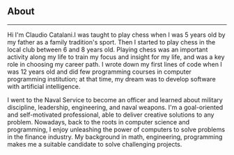 ## About

________________________________________________________________________________________________________________________________________________________________
Hi I'm Claudio Catalani.I was taught to play chess when I was 5 years old by my father as a family tradition's sport. Then I started to play chess in the local club between 6 and 8 years old. Playing chess was an important activity along my life to train my focus and insight for my life, and was a key role in choosing my career path. I wrote down my first lines of code when I was 12 years old and did few programming courses in computer programming institution; at that time, my dream was to develop software with artificial intelligence. 

I went to the Naval Service to become an officer and learned about military discipline, leadership, engineering, and naval weapons. I'm a goal-oriented and self-motivated professional, able to deliver creative solutions to any problem. Nowadays, back to the roots in computer science and programming, I enjoy unleashing the power of computers to solve problems in the finance industry. My background in math, engineering, programming makes me a suitable candidate to solve challenging projects. 

<!-- I've extensive experience developing trading applications and algorithmic trading, with my trading algorithms running and new in development since 2016. -->

<!-- 
### Chess
I was taught to play chess when I was 5 years old by my father as a family tradition's sport. Then I started to play chess in the local club between 6 and 8 years old. Playing chess was an important activity along my life to train my focus and insight for my life, and was a key role in choosing my career path ( Military, Computer Science, Machine Learning).

### Coding
I attended to 2 yearly programming courses using FoxPro language. In this course I've been introduced to basic programming concepts as :
 - Sequential execution
 - Conditional execution
 - Iterative execution
 - Data Structures
 - Object Oriented Programming 
As part of the course, I developed a data base program. The course was complemented with long hours of coding at home. Period : Jan 2000 to Dec 2001.

### Trading



- chess
- coding
- navy background
- trading
- back to the roots

 -->
